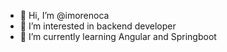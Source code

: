 - 👋 Hi, I’m @imorenoca
- 👀 I’m interested in backend developer
- 🌱 I’m currently learning Angular and Springboot


<!---
imorenoca/imorenoca is a ✨ special ✨ repository because its `README.md` (this file) appears on your GitHub profile.
You can click the Preview link to take a look at your changes.
--->
